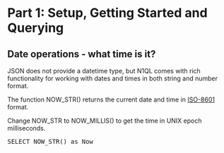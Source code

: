 # Part 1: Setup, Getting Started and Querying

## Date operations - what time is it?

JSON does not provide a datetime type, but N1QL comes with rich functionality for working with
dates and times in both string and number format.

The function NOW_STR() returns the current date and time in <a href="http://www.iso.org/iso/home/standards/iso8601.htm">ISO-8601</a> format.

Change NOW_STR to NOW_MILLIS() to get the time in UNIX epoch milliseconds.

<pre id="example">
SELECT NOW_STR() as Now

</pre>

